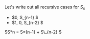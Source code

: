 Let's write out all recursive cases for $S_n$
<ul>
<li> $0, S_{n-1} $
	<li> $1, 0, S_{n-2} $
</ul>
$S*n = S*{n-1} + S\_{n-2} $
